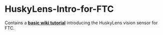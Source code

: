 # HuskyLens-Intro-for-FTC
Contains a [**basic wiki tutorial**](https://github.com/WestsideRobotics/HuskyLens-Intro-for-FTC/wiki#huskylens-intro-for-ftc) introducing the HuskyLens vision sensor for FTC.
